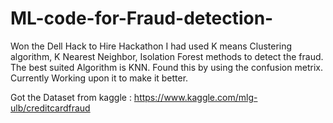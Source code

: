 # ML-code-for-Fraud-detection-

Won the Dell Hack to Hire Hackathon 
I had used K means Clustering algorithm, K Nearest Neighbor, Isolation Forest methods to detect the fraud.
The best suited Algorithm is KNN.
Found this by using the confusion metrix. Currently Working upon it to make it better.

Got the Dataset from kaggle : https://www.kaggle.com/mlg-ulb/creditcardfraud 
